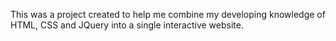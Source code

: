This was a project created to help me combine my developing knowledge of HTML, CSS and JQuery into a single interactive website.
